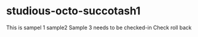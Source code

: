 # studious-octo-succotash1
This is sampel 1
sample2
Sample 3 needs to be checked-in
Check roll back
